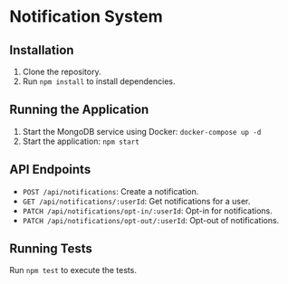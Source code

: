 # Notification System

## Installation
1. Clone the repository.
2. Run `npm install` to install dependencies.

## Running the Application
1. Start the MongoDB service using Docker: `docker-compose up -d`
2. Start the application: `npm start`

## API Endpoints
- `POST /api/notifications`: Create a notification.
- `GET /api/notifications/:userId`: Get notifications for a user.
- `PATCH /api/notifications/opt-in/:userId`: Opt-in for notifications.
- `PATCH /api/notifications/opt-out/:userId`: Opt-out of notifications.

## Running Tests
Run `npm test` to execute the tests.
